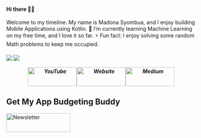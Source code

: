 

<h4 align="left">
 Hi there 👋🏾
</h4>
<p align="left">
Welcome to my timeline. My name is Madona Syombua, and I enjoy building Mobile Applications using Kotlin.
 🌱 I’m currently learning Machine Learning on my free time, and I love it so far.
 ⚡ Fun fact: I enjoy solving some random Math problems to keep me occupied.
<h5 align="left">

![](https://github-readme-stats.vercel.app/api?username=madonahs&show_icons=true&count_private=true&line_height=40)
![](https://github-readme-stats.vercel.app/api/top-langs/?username=madonahs&hide=html)


<p align="center">
<a href="https://youtube.com/c/MadonaSyombua"><img src="https://user-images.githubusercontent.com/11560987/104072012-e232eb00-51cf-11eb-8428-121ad561b6b8.png" height="50" width="130" alt="YouTube"></a><a href="https://www.madonahsyombua.com/"><img src="https://user-images.githubusercontent.com/11560987/104071827-9122f700-51cf-11eb-9350-e259563b00ba.png" height="50" width="130" alt="Website"></a><a href="https://medium.com/@syombuamadona"><img src="https://user-images.githubusercontent.com/11560987/104072455-e3184c80-51d0-11eb-947a-64481b121f12.png" height="50" width="130" alt="Medium"></a>
  
	
</p>

 ## Get My App Budgeting Buddy 
 <a href="https://play.google.com/store/apps/details?id=com.madonasyombua.budgetbuddy"><img src="https://user-images.githubusercontent.com/11560987/104072226-68e7c800-51d0-11eb-8e88-31da332812f5.png" height="50" width="170" alt="Newsletter"></a>


